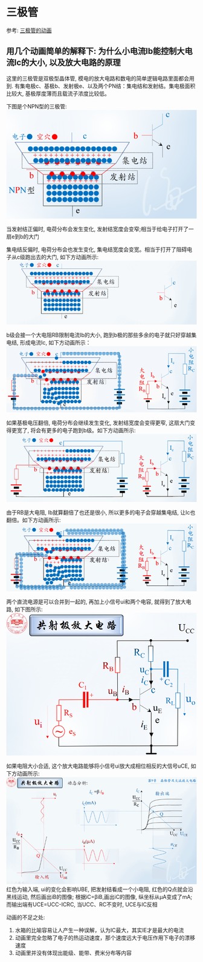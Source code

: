 # 三极管

参考: [三极管的动画](http://blog.sciencenet.cn/blog-729147-1041542.html)


## 用几个动画简单的解释下: 为什么小电流Ib能控制大电流Ic的大小, 以及放大电路的原理

这里的三极管是双极型晶体管, 模电的放大电路和数电的简单逻辑电路里面都会用到.
有集电极c、基极b、发射极e、以及两个PN结：集电结和发射结。集电极面积比较大, 基极厚度薄而且载流子浓度比较低。

下图是个NPN型的三极管:
![](images/三极管-NPN型.png)

当发射结正偏时, 电荷分布会发生变化, 发射结宽度会变窄;相当于给电子打开了一扇e到b的大门

集电结反偏时, 电荷分布会也发生变化, 集电结宽度会变宽。相当于打开了阻碍电子从c级跑出去的大门, 如下方动画所示:
![](images/三极管-放大电路1.gif)

b级会接一个大电阻RB限制电流Ib的大小, 跑到b极的那些多余的电子就只好穿越集电结, 形成电流Ic, 如下方动画所示：
![](images/三极管-放大电路2.gif)

如果基极电压翻倍, 电荷分布会继续发生变化, 发射结宽度会变得更窄, 这扇大门变得更宽了, 将会有更多的电子跑到b级。如下方动画所示:
![](images/三极管-放大电路3.gif)

由于RB是大电阻, Ib就算翻倍了也还是很小, 所以更多的电子会穿越集电结, 让Ic也翻倍。如下方动画所示:
![](images/三极管-放大电路4.gif)

两个直流电源是可以合并到一起的, 再加上小信号ui和两个电容, 就得到了放大电路, 如下图所示:
![](images/三极管-放大电路5.png)

如果电阻大小合适, 这个放大电路能够将小信号ui放大成相位相反的大信号uCE, 如下方动画所示:
![](images/三极管-放大电路6.gif)
红色为输入端, ui的变化会影响UBE, 把发射结看成一个小电阻, 红色的Q点就会沿黑线运动, 然后画出iB的图像;
根据iC=βiB,画出iC的图像, 纵坐标从μA变成了mA;
而输出端有UCE=UCC-ICRC, 当UCC、RC不变时, UCE与IC反相

动画的不足之处:
1. 水箱的比喻容易让人产生一种误解，认为IC最大，其实IE才是最大的电流
2. 动画里完全忽略了电子的热运动速度，那个速度远大于电压作用下电子的漂移速度
3. 动画里并没有体现出能级、能带、费米分布等内容
